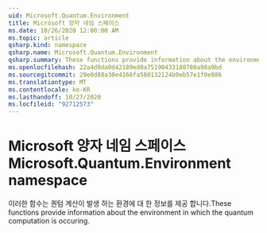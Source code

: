 ```yaml
---
uid: Microsoft.Quantum.Environment
title: Microsoft 양자 네임 스페이스
ms.date: 10/26/2020 12:00:00 AM
ms.topic: article
qsharp.kind: namespace
qsharp.name: Microsoft.Quantum.Environment
qsharp.summary: These functions provide information about the environment in which the quantum computation is occuring.
ms.openlocfilehash: 22a4d9da0d42189ed0a75190433180780a98a9bd
ms.sourcegitcommit: 29e0d88a30e4166fa580132124b0eb57e1f0e986
ms.translationtype: MT
ms.contentlocale: ko-KR
ms.lasthandoff: 10/27/2020
ms.locfileid: "92712573"
---
```

# <a name="microsoftquantumenvironment-namespace"></a><span data-ttu-id="a3212-102">Microsoft 양자 네임 스페이스</span><span class="sxs-lookup"><span data-stu-id="a3212-102">Microsoft.Quantum.Environment namespace</span></span>

<span data-ttu-id="a3212-103">이러한 함수는 퀀텀 계산이 발생 하는 환경에 대 한 정보를 제공 합니다.</span><span class="sxs-lookup"><span data-stu-id="a3212-103">These functions provide information about the environment in which the quantum computation is occuring.</span></span>

